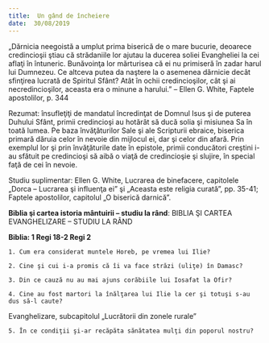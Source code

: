 ```yaml
---
title:  Un gând de încheiere
date:  30/08/2019
---
```


„Dărnicia neegoistă a umplut prima biserică de o mare bucurie, deoarece credincioşii ştiau că strădaniile lor ajutau la ducerea soliei Evangheliei la cei aflaţi în întuneric. Bunăvoinţa lor mărturisea că ei nu primiseră în zadar harul lui Dumnezeu. Ce altceva putea da naştere la o asemenea dărnicie decât sfinţirea lucrată de Spiritul Sfânt? Atât în ochii credincioşilor, cât şi ai necredincioşilor, aceasta era o minune a harului.” – Ellen G. White, Faptele apostolilor, p. 344

Rezumat: însufleţiţi de mandatul încredinţat de Domnul Isus şi de puterea Duhului Sfânt, primii credincioşi au hotărât să ducă solia şi misiunea Sa în toată lumea. Pe baza învăţăturilor Sale şi ale Scripturii ebraice, biserica primară dăruia celor în nevoie din mijlocul ei, dar şi celor din afară. Prin exemplul lor şi prin învăţăturile date în epistole, primii conducători creştini i-au sfătuit pe credincioşi să aibă o viaţă de credincioşie şi slujire, în special faţă de cei în nevoie.

Studiu suplimentar: Ellen G. White, Lucrarea de binefacere, capitolele „Dorca – Lucrarea şi influenţa ei” şi „Aceasta este religia curată”, pp. 35-41; Faptele apostolilor, capitolul „O biserică darnică”.

**Biblia şi cartea istoria mântuirii – studiu la rând**: BIBLIA ŞI CARTEA EVANGHELIZARE – STUDIU LA RÂND

**Biblia: 1 Regi 18-2 Regi 2**

`1. Cum era considerat muntele Horeb, pe vremea lui Ilie?`

`2. Cine şi cui i-a promis că îi va face străzi (uliţe) în Damasc?`

`3. Din ce cauză nu au mai ajuns corăbiile lui Iosafat la Ofir?`

`4. Cine au fost martori la înălţarea lui Ilie la cer şi totuşi s-au dus să-l caute?`

Evanghelizare, subcapitolul „Lucrătorii din zonele rurale”

`5. În ce condiţii şi-ar recăpăta sănătatea mulţi din poporul nostru?`